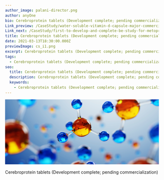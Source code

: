 ```yaml
---
author_image: palani-director.png
author: anyOne
bio: Cerebroprotein tablets (Development complete; pending commercialization)
Link_preview: /CaseStudy/water-soluble-vitamin-d-capsule-major-commercial-success-for-client
Link_next: /CaseStudy/first-to-develop-and-complete-be-study-for-metoprolol-ivabradine-hydrochloride-tablets-in-india-product-is-approved-by-central-drug-control-of-india/
title: Cerebroprotein tablets (Development complete; pending commercialization)
date: 2021-03-13T18:30:00.000Z
previewImage: cs_i1.png
excerpt: Cerebroprotein tablets (Development complete; pending commercialization)
tags:
  - Cerebroprotein tablets (Development complete; pending commercialization)
seo:
  title: Cerebroprotein tablets (Development complete; pending commercialization)
  description: Cerebroprotein tablets (Development complete; pending commercialization)
  keywords:
    - Cerebroprotein tablets (Development complete; pending commercialization)
---
```

<!--StartFragment-->

![aaaaaa](fbanner.png "aaaaaaaaaa")

Cerebroprotein tablets (Development complete; pending commercialization)

<!--EndFragment-->